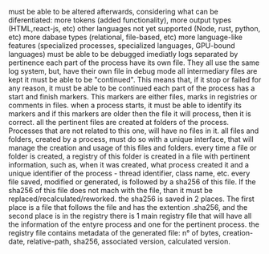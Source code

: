 
must be able to be altered afterwards, considering what can be diferentiated:
  more tokens (added functionality), more output types (HTML,react-js, etc)
  other languages not yet supported (Node, rust, python, etc)
  more dabase types (relational, file-based, etc)
  more language-like features (specialized processes, specialized languages, GPU-bound languages)
must be able to be debugged imediatly
logs separated by pertinence
  each part of the process have its own file. They all use the same log system, but, have their own file
  in debug mode all intermediary files are kept
it must be able to be "continued". This means that, if it stop or failed for any reason, it must be able to be continued
  each part of the process has a start and finish markers. This markers are either files, marks in registries or comments in files.
  when a process starts, it must be able to identify its markers and if this markers are older then the file it will process, then it is correct. 
  all the pertinent files are created at folders of the process. Processes that are not related to this one, will have no files in it.
  all files and folders, created by a process, must do so with a unique interface, that will manage the creation and usage of this files and folders. 
    every time a file or folder is created, a registry of this folder is created in a file with pertinent information, such as, when it was created, what process created it and a unique identifier of the process - thread identifier, class name, etc.
    every file saved, modified or generated, is followed by a sha256 of this file. If the sha256 of this file does not mach with the file, than it must be replaced/recalculated/reworked.
    the sha256 is saved in 2 places. The first place is a file that follows the file and has the extention .sha256, and the second place is in the registry
      there is 1 main registry file that will have all the information of the entyre process and one for the pertinent process.
      the registry file contains metadata of the generated file:
        n° of bytes, creation-date, relative-path, sha256, associated version, calculated version.
    
